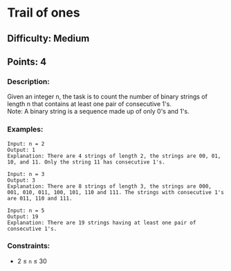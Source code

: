 # Trail of ones
## Difficulty: Medium
## Points: 4
### Description:
Given an integer n, the task is to count the number of binary strings of length n that contains at least one pair of consecutive 1's.  
Note: A binary string is a sequence made up of only 0's and 1's.

### Examples:
```
Input: n = 2
Output: 1
Explanation: There are 4 strings of length 2, the strings are 00, 01, 10, and 11. Only the string 11 has consecutive 1's.
```
```
Input: n = 3
Output: 3
Explanation: There are 8 strings of length 3, the strings are 000, 001, 010, 011, 100, 101, 110 and 111. The strings with consecutive 1's are 011, 110 and 111.
```
```
Input: n = 5
Output: 19
Explanation: There are 19 strings having at least one pair of consecutive 1's.
```

### Constraints:
- 2 ≤ `n` ≤ 30